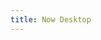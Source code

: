 ```yaml
---
title: Now Desktop
---
```


<script>
    if (/(WOW64)/i.test(navigator.userAgent)) {
        window.location.href = "http://now-desktop-releases.zeit.sh/download/win32";
    }
    if (/(x86_64)/i.test(navigator.userAgent)) {
        window.location.href = "http://now-desktop-releases.zeit.sh/download/win32";
    }
    if (/(Macintosh)/i.test(navigator.userAgent)) {
        window.location.href = "http://now-desktop-releases.zeit.sh/download/osx";
    }
    if (/(iPhone|iPod)/i.test(navigator.userAgent)) {
        alert("This app does not work on your device.");
    }
    if (/(iPad)/i.test(navigator.userAgent)) {
        alert("This app does not work on your device.");
    }
    if (/(Android)/i.test(navigator.userAgent)) {
        alert("This app does not work on your device.");
    }
</script>